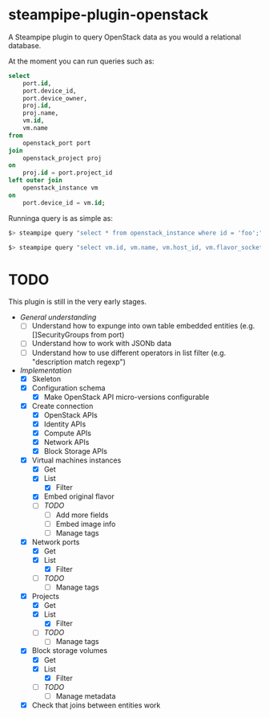 # steampipe-plugin-openstack

A Steampipe plugin to query OpenStack data as you would a relational database.

At the moment you can run queries such as:

```sql
select 
    port.id, 
    port.device_id, 
    port.device_owner, 
    proj.id, 
    proj.name, 
    vm.id, 
    vm.name 
from 
    openstack_port port 
join 
    openstack_project proj 
on 
    proj.id = port.project_id 
left outer join 
    openstack_instance vm 
on 
    port.device_id = vm.id;
```

Runninga query is as simple as:

```bash
$> steampipe query "select * from openstack_instance where id = 'foo';"

$> steampipe query "select vm.id, vm.name, vm.host_id, vm.flavor_sockets, vm.flavor_disk, prj.name, prj.enabled, prj.id from openstack_instance vm, openstack_project prj where vm.id = '12345678-90ab-cdef-1234-567890abcdef' and vm.project_id = prj.id;"
```

# TODO

This plugin is still in the very early stages.

- *General understanding*
    - [ ] Understand how to expunge into own table embedded entities (e.g. []SecurityGroups from port)
    - [ ] Understand how to work with JSONb data
    - [ ] Understand how to use different operators in list filter (e.g. "description match regexp")
- *Implementation* 
    - [x] Skeleton
    - [x] Configuration schema
        - [X] Make OpenStack API micro-versions configurable
    - [X] Create connection
        - [X] OpenStack APIs
        - [X] Identity APIs
        - [X] Compute APIs
        - [X] Network APIs
        - [X] Block Storage APIs
    - [X] Virtual machines instances
        - [X] Get
        - [X] List
            - [X] Filter
        - [X] Embed original flavor
        - [ ] *TODO*
            - [ ] Add more fields
            - [ ] Embed image info
            - [ ] Manage tags
    - [X] Network ports
        - [X] Get
        - [X] List
            - [X] Filter
        - [ ] *TODO*
            - [ ] Manage tags
    - [X] Projects
        - [X] Get
        - [X] List
            - [X] Filter
        - [ ] *TODO*
            - [ ] Manage tags
    - [X] Block storage volumes
        - [X] Get
        - [X] List
            - [X] Filter
        - [ ] *TODO*
            - [ ] Manage metadata
    - [X] Check that joins between entities work

